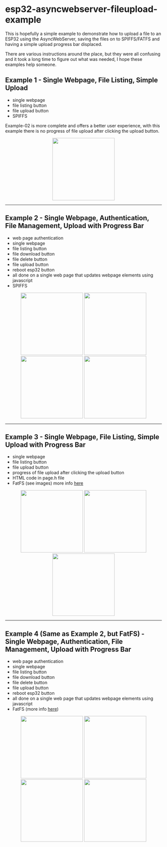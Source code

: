 # esp32-asyncwebserver-fileupload-example

This is hopefully a simple example to demonstrate how to upload a file to an ESP32 using the AsyncWebServer, saving the files on to SPIFFS/FATFS and having a simple upload progress bar displaced.

There are various instructions around the place, but they were all confusing and it took a long time to figure out what was needed, I hope these examples help someone.

## Example 1 - Single Webpage, File Listing, Simple Upload
- single webpage
- file listing button
- file upload button
- SPIFFS

Example-02 is more complete and offers a better user experience, with this example there is no progress of file upload after clicking the upload button.

<p align="center">
  <img src="https://raw.githubusercontent.com/smford/esp32-asyncwebserver-fileupload-example/master/example-01/images/example-01-image-01.png" width="200">
</p>

---

## Example 2 - Single Webpage, Authentication, File Management, Upload with Progress Bar
- web page authentication
- single webpage
- file listing button
- file download button
- file delete button
- file upload button
- reboot esp32 button
- all done on a single web page that updates webpage elements using javascript
- SPIFFS

<p align="center">
  <img src="https://raw.githubusercontent.com/smford/esp32-asyncwebserver-fileupload-example/master/example-02/images/example-02-image-01.png" width="200">
  <img src="https://raw.githubusercontent.com/smford/esp32-asyncwebserver-fileupload-example/master/example-02/images/example-02-image-02.png" width="200">
  <img src="https://raw.githubusercontent.com/smford/esp32-asyncwebserver-fileupload-example/master/example-02/images/example-02-image-03.png" width="200">
  <img src="https://raw.githubusercontent.com/smford/esp32-asyncwebserver-fileupload-example/master/example-02/images/example-02-image-04.png" width="200">
</p>

---

## Example 3 - Single Webpage, File Listing, Simple Upload with Progress Bar
- single webpage
- file listing button
- file upload button
- progress of file upload after clicking the upload button
- HTML code in page.h file
- FatFS (see images) more info [here](https://mischianti.org/esp32-integrated-ffat-fat-exfat-filesystem-6/)

<p align="center">
    <img src="https://raw.githubusercontent.com/rtek1000/esp32-asyncwebserver-fileupload-example/master/example-03/images/example-03-image-01.png" width="200">
    <img src="https://raw.githubusercontent.com/rtek1000/esp32-asyncwebserver-fileupload-example/master/example-03/images/example-03-image-02.png" width="200">
    <img src="https://raw.githubusercontent.com/rtek1000/esp32-asyncwebserver-fileupload-example/master/example-03/images/example-03-image-03.png" width="200">
</p>

---

## Example 4 (Same as Example 2, but FatFS) - Single Webpage, Authentication, File Management, Upload with Progress Bar
- web page authentication
- single webpage
- file listing button
- file download button
- file delete button
- file upload button
- reboot esp32 button
- all done on a single web page that updates webpage elements using javascript
- FatFS (more info [here](https://mischianti.org/esp32-integrated-ffat-fat-exfat-filesystem-6/))

<p align="center">
  <img src="https://raw.githubusercontent.com/smford/esp32-asyncwebserver-fileupload-example/master/example-02/images/example-02-image-01.png" width="200">
  <img src="https://raw.githubusercontent.com/smford/esp32-asyncwebserver-fileupload-example/master/example-02/images/example-02-image-02.png" width="200">
  <img src="https://raw.githubusercontent.com/smford/esp32-asyncwebserver-fileupload-example/master/example-02/images/example-02-image-03.png" width="200">
  <img src="https://raw.githubusercontent.com/smford/esp32-asyncwebserver-fileupload-example/master/example-02/images/example-02-image-04.png" width="200">
</p>
